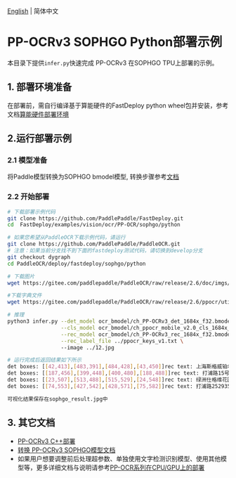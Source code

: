 [English](README.md) | 简体中文
# PP-OCRv3 SOPHGO Python部署示例
本目录下提供`infer.py`快速完成 PP-OCRv3 在SOPHGO TPU上部署的示例。

## 1. 部署环境准备

在部署前，需自行编译基于算能硬件的FastDeploy python wheel包并安装，参考文档[算能硬件部署环境](https://github.com/PaddlePaddle/FastDeploy/blob/develop/docs/cn/build_and_install#算能硬件部署环境)


## 2.运行部署示例

### 2.1 模型准备
将Paddle模型转换为SOPHGO bmodel模型, 转换步骤参考[文档](../README.md)  

### 2.2 开始部署
```bash
# 下载部署示例代码
git clone https://github.com/PaddlePaddle/FastDeploy.git
cd  FastDeploy/examples/vision/ocr/PP-OCR/sophgo/python

# 如果您希望从PaddleOCR下载示例代码，请运行
git clone https://github.com/PaddlePaddle/PaddleOCR.git
# 注意：如果当前分支找不到下面的fastdeploy测试代码，请切换到develop分支
git checkout dygraph
cd PaddleOCR/deploy/fastdeploy/sophgo/python

# 下载图片
wget https://gitee.com/paddlepaddle/PaddleOCR/raw/release/2.6/doc/imgs/12.jpg

#下载字典文件
wget https://gitee.com/paddlepaddle/PaddleOCR/raw/release/2.6/ppocr/utils/ppocr_keys_v1.txt

# 推理
python3 infer.py --det_model ocr_bmodel/ch_PP-OCRv3_det_1684x_f32.bmodel \
                 --cls_model ocr_bmodel/ch_ppocr_mobile_v2.0_cls_1684x_f32.bmodel \
                 --rec_model ocr_bmodel/ch_PP-OCRv3_rec_1684x_f32.bmodel \
                 --rec_label_file ../ppocr_keys_v1.txt \  
                 --image ../12.jpg

# 运行完成后返回结果如下所示
det boxes: [[42,413],[483,391],[484,428],[43,450]]rec text: 上海斯格威铂尔大酒店 rec score:0.952958 cls label: 0 cls score: 1.000000
det boxes: [[187,456],[399,448],[400,480],[188,488]]rec text: 打浦路15号 rec score:0.897335 cls label: 0 cls score: 1.000000
det boxes: [[23,507],[513,488],[515,529],[24,548]]rec text: 绿洲仕格维花园公寓 rec score:0.994589 cls label: 0 cls score: 1.000000
det boxes: [[74,553],[427,542],[428,571],[75,582]]rec text: 打浦路252935号 rec score:0.900663 cls label: 0 cls score: 1.000000

可视化结果保存在sophgo_result.jpg中
```

## 3. 其它文档
- [PP-OCRv3 C++部署](../cpp)
- [转换 PP-OCRv3 SOPHGO模型文档](../README.md)
- 如果用户想要调整前后处理超参数、单独使用文字检测识别模型、使用其他模型等，更多详细文档与说明请参考[PP-OCR系列在CPU/GPU上的部署](../../cpu-gpu/cpp/README.md)
